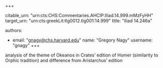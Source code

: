 +++


citable_urn: "urn:cts:CHS:Commentaries.AHCIP:Iliad.14.999.mMzFyHH"
target_urn: "urn:cts:greekLit:tlg0012.tlg001:14.999"
title: "Iliad 14.246a"

authors:
- email: "gnagy@chs.harvard.edu"
  name: "Gregory Nagy"
  username: "gnagy"
+++

<p>analysis of the theme of Okeanos in Crates’ edition of Homer (similarity to Orphic tradition) and difference from Aristarchus’ edition</p>